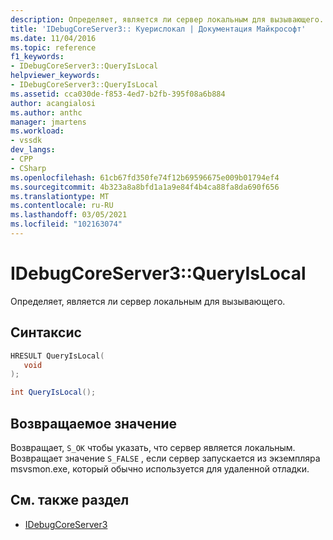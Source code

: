 ```yaml
---
description: Определяет, является ли сервер локальным для вызывающего.
title: 'IDebugCoreServer3:: Куерислокал | Документация Майкрософт'
ms.date: 11/04/2016
ms.topic: reference
f1_keywords:
- IDebugCoreServer3::QueryIsLocal
helpviewer_keywords:
- IDebugCoreServer3::QueryIsLocal
ms.assetid: cca030de-f853-4ed7-b2fb-395f08a6b884
author: acangialosi
ms.author: anthc
manager: jmartens
ms.workload:
- vssdk
dev_langs:
- CPP
- CSharp
ms.openlocfilehash: 61cb67fd350fe74f12b69596675e009b01794ef4
ms.sourcegitcommit: 4b323a8a8bfd1a1a9e84f4b4ca88fa8da690f656
ms.translationtype: MT
ms.contentlocale: ru-RU
ms.lasthandoff: 03/05/2021
ms.locfileid: "102163074"
---
```

# <a name="idebugcoreserver3queryislocal"></a>IDebugCoreServer3::QueryIsLocal
Определяет, является ли сервер локальным для вызывающего.

## <a name="syntax"></a>Синтаксис

```cpp
HRESULT QueryIsLocal(
   void
);
```

```csharp
int QueryIsLocal();
```

## <a name="return-value"></a>Возвращаемое значение
 Возвращает, `S_OK` чтобы указать, что сервер является локальным. Возвращает значение `S_FALSE` , если сервер запускается из экземпляра msvsmon.exe, который обычно используется для удаленной отладки.

## <a name="see-also"></a>См. также раздел
- [IDebugCoreServer3](../../../extensibility/debugger/reference/idebugcoreserver3.md)
